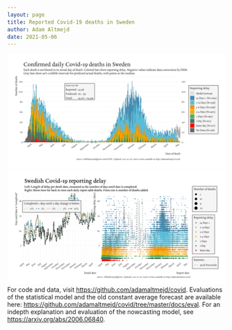 ```yaml
---
layout: page
title: Reported Covid-19 deaths in Sweden
author: Adam Altmejd
date: 2021-05-06
---
```


![Graph of Swedish Covid-19 deaths with reporting delay.](deaths_lag_sweden_2021-05-06.png "Swedish Covid-19 deaths.")
![Graph of Swedish Covid-19 reporting delay in daily deaths.](lag_trend_sweden_2021-05-06.png "Trend in Swedish Covid-19 mortality reporting delay.")
For code and data, visit <https://github.com/adamaltmejd/covid>.
Evaluations of the statistical model and the old constant average forecast are available here: <https://github.com/adamaltmejd/covid/tree/master/docs/eval>.
For an indepth explanation and evaluation of the nowcasting model, see <https://arxiv.org/abs/2006.06840>.
